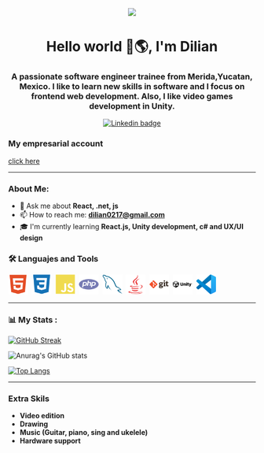 <!--
**DilianUs/DilianUs** is a ✨ _special_ ✨ repository because its `README.md` (this file) appears on your GitHub profile.

Here are some ideas to get you started:

- 🔭 I’m currently working on ...
- 🌱 I’m currently learning ...
- 👯 I’m looking to collaborate on ...
- 🤔 I’m looking for help with ...
- 💬 Ask me about ...
- 📫 How to reach me: ...
- 😄 Pronouns: ...
- ⚡ Fun fact: ...
-->
<div id="header" align="center">
    <img src="https://media.giphy.com/media/zOvBKUUEERdNm/giphy.gif" width="200"/>
    <h1 align=center">Hello world 👋🌎, I'm Dilian</h1>
    <h3> A passionate software engineer trainee from Merida,Yucatan, Mexico. I like to learn new skills in software and I focus on frontend web development. Also, I like video games development in Unity.</h3>
</div>
<div id="badges" align="center">
    <a href="https://www.linkedin.com/in/dilian-us-cachon-591948236/" target="_blank">
        <img src="https://img.shields.io/endpoint?color=blue&logo=Linkedin&logoColor=blue" alt="Linkedin badge"/>
    </a>
</div>
<h3> My empresarial account</h3>
<a href="https://github.com/DilianUsIGR">click here</a>                                                                                                               
                                                                                                               
---
### About Me:

- 💬 Ask me about **React, .net, js**
- 📫 How to reach me: **dilian0217@gmail.com**
- 🎓 I'm currently learning **React.js, Unity development, c# and UX/UI design**

<div id="languages" align="left">
    <h3>🛠️ Languajes and Tools</h3>
    <div>
        <img src="https://github.com/devicons/devicon/blob/master/icons/html5/html5-plain.svg" title="HTML5" alt="HTML" width="40" height="40"/>&nbsp;
        <img src="https://github.com/devicons/devicon/blob/master/icons/css3/css3-plain.svg" title="CSS" alt="CSS" width="40" height="40"/>&nbsp;
        <img src="https://github.com/devicons/devicon/blob/master/icons/javascript/javascript-plain.svg" title="JS" alt="JS" width="40" height="40"/>&nbsp;
        <img src="https://github.com/devicons/devicon/blob/master/icons/php/php-plain.svg" title="PHP" alt="PHP" width="40" height="40"/>&nbsp;
        <img src="https://github.com/devicons/devicon/blob/master/icons/mysql/mysql-plain.svg" title="MYSQL" alt="MYSQL" width="40" height="40"/>&nbsp;
        <img src="https://github.com/devicons/devicon/blob/master/icons/java/java-plain.svg" title="JAVA" alt="JAVA" width="40" height="40"/>&nbsp;
        <img src="https://github.com/devicons/devicon/blob/master/icons/git/git-original-wordmark.svg" title="GIT" alt="GIT" width="40" height="40"/>&nbsp;
        <img src="https://github.com/devicons/devicon/blob/master/icons/unity/unity-original-wordmark.svg" title="UNITY" alt="UNITY" width="40" height="40" />&nbsp;
        <img src="https://github.com/devicons/devicon/blob/master/icons/vscode/vscode-original.svg" title="VS" alt="VS" width="40" height="40"/>&nbsp;
    </div>
</div>

---

### 📊 My Stats :

[![GitHub Streak](https://streak-stats.demolab.com?user=DilianUs&theme=dark&hide_border=true)](https://git.io/streak-stats)

![Anurag's GitHub stats](https://github-readme-stats.vercel.app/api?username=DilianUs&show_icons=true&theme=radical)

[![Top Langs](https://github-readme-stats.vercel.app/api/top-langs/?username=DilianUs&hide_progress=true)](https://github.com/anuraghazra/github-readme-stats)

                                                                                                                                              
 ---
 ### Extra Skils
- **Video edition**
- **Drawing**
- **Music (Guitar, piano, sing and ukelele)**
- **Hardware support**
                                                                                                                                              
